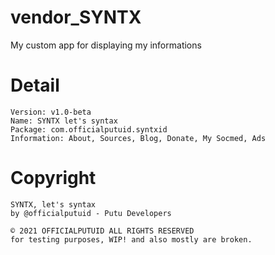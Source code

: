 # vendor_SYNTX
My custom app for displaying my informations

# Detail
```
Version: v1.0-beta
Name: SYNTX let's syntax
Package: com.officialputuid.syntxid
Information: About, Sources, Blog, Donate, My Socmed, Ads
```

# Copyright
```
SYNTX, let's syntax
by @officialputuid - Putu Developers

© 2021 OFFICIALPUTUID ALL RIGHTS RESERVED
for testing purposes, WIP! and also mostly are broken.
```